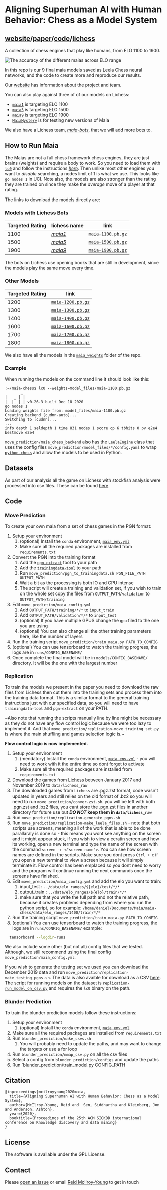 # Aligning Superhuman AI with Human Behavior: Chess as a Model System

## [website](https://maiachess.com)/[paper](https://arxiv.org/abs/2006.01855)/[code](https://github.com/CSSLab/maia-chess)/[lichess](https://lichess.org/team/maia-bots)

A collection of chess engines that play like humans, from ELO 1100 to 1900.

![The accuracy of the different maias across ELO range](images/all_lineplot.png)

In this repo is our 9 final maia models saved as Leela Chess neural networks, and the code to create more and reproduce our results.

Our [website](https://maiachess.com) has information about the project and team.

You can also play against three of of our models on Lichess:

+ [`maia1`](https://lichess.org/@/maia1) is targeting ELO 1100
+ [`maia5`](https://lichess.org/@/maia5) is targeting ELO 1500
+ [`maia9`](https://lichess.org/@/maia9) is targeting ELO 1900
+ [`MaiaMystery`](https://lichess.org/@/MaiaMystery) is for testing new versions of Maia

We also have a Lichess team, [_maia-bots_](https://lichess.org/team/maia-bots), that we will add more bots to.

## How to Run Maia

The Maias are not a full chess framework chess engines, they are just brains (weights) and require a body to work. So you need to load them with [`lc0`](http://lczero.org) and follow the instructions [_here_](http://lczero.org/play/quickstart). Then unlike most other engines you want to *disable* searching, a nodes limit of 1 is what we use. This looks like `go nodes 1` in UCI. Note also, the models are also stronger than the rating they are trained on since they make the _average_ move of a player at that rating.

The links to download the models directly are:

### Models with Lichess Bots

|Targeted Rating | lichess name | link|
|-----|-----|-----|
|1100|[_maia1_](https://lichess.org/@/maia1)|[`maia-1100.pb.gz`](https://github.com/CSSLab/maia-chess/releases/download/v1.0/maia-1100.pb.gz)|
|1500|[_maia5_](https://lichess.org/@/maia5)|[`maia-1500.pb.gz`](https://github.com/CSSLab/maia-chess/releases/download/v1.0/maia-1500.pb.gz)|
|1900|[_maia9_](https://lichess.org/@/maia9)|[`maia-1900.pb.gz`](https://github.com/CSSLab/maia-chess/releases/download/v1.0/maia-1900.pb.gz)|

The bots on Lichess use opening books that are still in development, since the models play the same move every time.

### Other Models

|Targeted Rating | link|
|-----|-----|
|1200|[`maia-1200.pb.gz`](https://github.com/CSSLab/maia-chess/releases/download/v1.0/maia-1200.pb.gz)|
|1300|[`maia-1300.pb.gz`](https://github.com/CSSLab/maia-chess/releases/download/v1.0/maia-1300.pb.gz)|
|1400|[`maia-1400.pb.gz`](https://github.com/CSSLab/maia-chess/releases/download/v1.0/maia-1400.pb.gz)|
|1600|[`maia-1600.pb.gz`](https://github.com/CSSLab/maia-chess/releases/download/v1.0/maia-1600.pb.gz)|
|1700|[`maia-1700.pb.gz`](https://github.com/CSSLab/maia-chess/releases/download/v1.0/maia-1700.pb.gz)|
|1800|[`maia-1800.pb.gz`](https://github.com/CSSLab/maia-chess/releases/download/v1.0/maia-1800.pb.gz)|

We also have all the models in the [`maia_weights`](https://github.com/CSSLab/maia-chess/tree/master/maia_weights) folder of the repo.

### Example

When running the models on the command line it should look like this:

```
:~/maia-chess$ lc0 --weights=model_files/maia-1100.pb.gz
       _
|   _ | |
|_ |_ |_| v0.26.3 built Dec 18 2020
go nodes 1
Loading weights file from: model_files/maia-1100.pb.gz
Creating backend [cudnn-auto]...
Switching to [cudnn]...
...
info depth 1 seldepth 1 time 831 nodes 1 score cp 6 tbhits 0 pv e2e4
bestmove e2e4
```

`move_prediction/maia_chess_backend` also has the `LeelaEngine` class that uses the config files `move_prediction/model_files/*/config.yaml` to wrap [`python-chess`](https://python-chess.readthedocs.io) and allow the models to be used in Python.

## Datasets

As part of our analysis all the game on Lichess with stockfish analysis were processed into csv files. These can be found [here](http://csslab.cs.toronto.edu/datasets/#maia_kdd)

## Code

### Move Prediction

To create your own maia from a set of chess games in the PGN format:

1. Setup your environment
   1. (optional) Install the `conda` environment, [`maia_env.yml`](maia_env.yml)
   2. Make sure all the required packages are installed from `requirements.txt`
2. Convert the PGN into the training format
   1. Add the [`pgn-extract`](https://www.cs.kent.ac.uk/people/staff/djb/pgn-extract/) tool to your path
   2. Add the [`trainingdata-tool`](https://github.com/DanielUranga/trainingdata-tool) to your path
   3. Run `move_prediction/pgn_to_trainingdata.sh PGN_FILE_PATH OUTPUT_PATH`
   4. Wait a bit as the processing is both IO and CPU intense
   5. The script will create a training and validation set, if you wish to train on the whole set copy the files from `OUTPUT_PATH/validation` to `OUTPUT_PATH/training`
3. Edit `move_prediction/maia_config.yml`
   1. Add  `OUTPUT_PATH/training/*/*` to `input_train`
   2. Add  `OUTPUT_PATH/validation/*/*` to `input_test`
   3. (optional) If you have multiple GPUS change the `gpu` filed to the one you are using
   4. (optional) You can also change all the other training parameters here, like the number of layers
4. Run the training script `move_prediction/train_maia.py PATH_TO_CONFIG`
5. (optional) You can use tensorboard to watch the training progress, the logs are in `runs/CONFIG_BASENAME/`
6. Once complete the final model will be in `models/CONFIG_BASENAME/` directory. It will be the one with the largest number

### Replication

To train the models we present in the paper you need to download the raw files from Lichess then cut them into the training sets and process them into the training data format. This is a similar format to the general training instructions just with our specified data, so you will need to have `trainingdata-tool` and `pgn-extract` on your PATH.

~Also note that running the scripts manually line by line might be necessary as they do not have any flow control logic because we were too lazy to implement it. And that `move_prediction/replication-move_training_set.py` is where the main shuffling and games selection logic is.~

**Flow control logic is now implemented.**
1. Setup your environment
   1. (mendatory) Install the `conda` environment, [`maia_env.yml`](maia_env.yml) - you will need to work with it the entire time so dont forget to activate
   2. Make sure all the required packages are installed from `requirements.txt`
2. Download the games from [Lichess](https://database.lichess.org/) between January 2017 and November 2019 to `data/lichess_raw`
3. The downloaded games from `Lichess` are .pgz.zst format, code wasn't updated in years and still relies on the old format of .bz2 so you will need to run `move_prediction/conver-zst.sh`.
you will be left with both .pgn.zst and .bz2 files, you cant store the .pgn.zst files in another directory for future use but **_DO NOT_ keep them in `data/lichess_raw`**
2. Run `move_prediction/replication-generate_pgns.sh`
3. Run `move_prediction/replication-make_leela_files.sh` - note that both scripts use screens, meaning all of the work that is able to be done parallaraly is done so - this means you
wont see anything on the screen and it might appear stuck, if you wish to view a ceratin screen and how its working, open a new terminal and type the name of the screen with the command `screen -r <"screen name">`.
You can see how screen names are defined in the scripts.
Make sure you dont press `Ctrl + c` if you open a new terminal to view a screen because it will simply terminate it. Flow control has been emplaced so you dont need to worry and the program will continue running the next commands once the screens have finished.
4. Edit `move_prediction/maia_config.yml` and add the elo you want to train:
   1. input_test : `../data/elo_ranges/${elo}/test/*/*`
   2. output_train : `../data/elo_ranges/${elo}/train/*/*`
   3. make sure that you write the full path and not the relative path, because it creates problems depending from where you run the python script,
      so for example: ```
                     /home/daniel/Documents/Maia/maia-chess/data/elo_ranges/1400/train/*/*
                     ```
5. Run the training script `move_prediction/train_maia.py PATH_TO_CONFIG`
6. (optional) You can use tensorboard to watch the training progress, the logs are in `runs/CONFIG_BASENAME/` example:
 ```bash
   tensorboard --logdir=runs
```
We also include some other (but not all) config files that we tested. Although, we still recommend using the final config `move_prediction/maia_config.yml`.

If you wish to generate the testing set we used you can download the December 2019 data and run `move_prediction/replication-make_testing_pgns.sh`. The data is also avaible for download as a CSV [here](http://csslab.cs.toronto.edu/data/chess/kdd/maia-chess-testing-set.csv.bz2). The script for running models on the dataset is [`replication-run_model_on_csv.py`](move_prediction/replication-run_model_on_csv.py) and requires the `lc0` binary on the path.

### Blunder Prediction

To train the blunder prediction models follow these instructions:

1. Setup your environment
   1. (optional) Install the `conda` environment, [`maia_env.yml`](maia_env.yml)
2. Make sure all the required packages are installed from `requirements.txt`
3. Run `blunder_prediction/make_csvs.sh`
   1. You will probably need to update the paths, and may want to change the targets or use a for loop
4. Run `blunder_prediction/mmap_csv.py` on all the csv files
5. Select a config from `blunder_prediction/configs` and update the paths
6. Run `blunder_prediction/train_model.py CONFIG_PATH

## Citation

```
@inproceedings{mcilroyyoung2020maia,
  title={Aligning Superhuman AI with Human Behavior: Chess as a Model System},
  author={McIlroy-Young, Reid and  Sen, Siddhartha and Kleinberg, Jon and Anderson, Ashton},
  year={2020},
  booktitle={Proceedings of the 25th ACM SIGKDD international conference on Knowledge discovery and data mining}
}
```

## License

The software is available under the GPL License.

## Contact

Please [open an issue](https://github.com/CSSLab/maia-chess/issues/new) or email [Reid McIlroy-Young](https://reidmcy.com/) to get in touch
